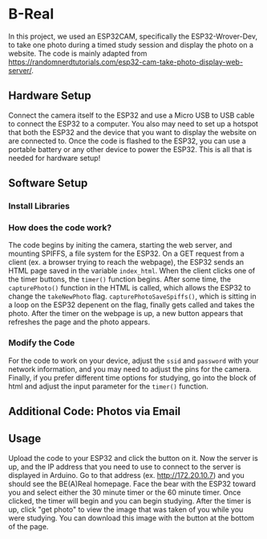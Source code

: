 # B-Real

In this project, we used an ESP32CAM, specifically the ESP32-Wrover-Dev, to take one photo during a timed study session and display the photo on a website. The code is mainly adapted from https://randomnerdtutorials.com/esp32-cam-take-photo-display-web-server/. 

## Hardware Setup

Connect the camera itself to the ESP32 and use a Micro USB to USB cable to connect the ESP32 to a computer. You also may need to set up a hotspot that both the ESP32 and the device that you want to display the website on are connected to. Once the code is flashed to the ESP32, you can use a portable battery or any other device to power the ESP32. This is all that is needed for hardware setup!

## Software Setup

### Install Libraries

### How does the code work?

The code begins by initing the camera, starting the web server, and mounting SPIFFS, a file system for the ESP32. On a GET request from a client (ex. a browser trying to reach the webpage), the ESP32 sends an HTML page saved in the variable `index_html`. When the client clicks one of the timer buttons, the `timer()` function begins. After some time, the `capturePhoto()` function in the HTML is called, which allows the ESP32 to change the `takeNewPhoto` flag. `capturePhotoSaveSpiffs()`, which is sitting in a loop on the ESP32 depenent on the flag, finally gets called and takes the photo. After the timer on the webpage is up, a new button appears that refreshes the page and the photo appears. 

### Modify the Code

For the code to work on your device, adjust the `ssid` and `password` with your network information, and you may need to adjust the pins for the camera. Finally, if you prefer different time options for studying, go into the block of html and adjust the input parameter for the `timer()` function. 


## Additional Code: Photos via Email


## Usage

Upload the code to your ESP32 and click the button on it. Now the server is up, and the IP address that you need to use to connect to the server is displayed in Arduino. Go to that address (ex. http://172.20.10.7) and you should see the BE(A)Real homepage. Face the bear with the ESP32 toward you and select either the 30 minute timer or the 60 minute timer. Once clicked, the timer will begin and you can begin studying. After the timer is up, click "get photo" to view the image that was taken of you while you were studying. You can download this image with the button at the bottom of the page.
